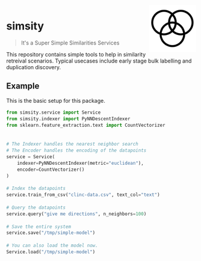 <img src="icon.png" width=125 height=125 align="right">

# simsity

> It's a Super Simple Similarities Services

This repository contains simple tools to help in similarity
retreival scenarios. Typical usecases include early stage bulk
labelling and duplication discovery.

## Example

This is the basic setup for this package.

```python
from simsity.service import Service
from simsity.indexer import PyNNDescentIndexer
from sklearn.feature_extraction.text import CountVectorizer


# The Indexer handles the nearest neighbor search
# The Encoder handles the encoding of the datapoints
service = Service(
    indexer=PyNNDescentIndexer(metric="euclidean"),
    encoder=CountVectorizer()
)

# Index the datapoints
service.train_from_csv("clinc-data.csv", text_col="text")

# Query the datapoints
service.query("give me directions", n_neighbors=100)

# Save the entire system
service.save("/tmp/simple-model")

# You can also load the model now.
Service.load("/tmp/simple-model")
```
